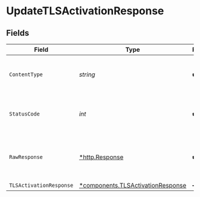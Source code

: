 # UpdateTLSActivationResponse


## Fields

| Field                                                                                 | Type                                                                                  | Required                                                                              | Description                                                                           |
| ------------------------------------------------------------------------------------- | ------------------------------------------------------------------------------------- | ------------------------------------------------------------------------------------- | ------------------------------------------------------------------------------------- |
| `ContentType`                                                                         | *string*                                                                              | :heavy_check_mark:                                                                    | HTTP response content type for this operation                                         |
| `StatusCode`                                                                          | *int*                                                                                 | :heavy_check_mark:                                                                    | HTTP response status code for this operation                                          |
| `RawResponse`                                                                         | [*http.Response](https://pkg.go.dev/net/http#Response)                                | :heavy_check_mark:                                                                    | Raw HTTP response; suitable for custom response parsing                               |
| `TLSActivationResponse`                                                               | [*components.TLSActivationResponse](../../models/components/tlsactivationresponse.md) | :heavy_minus_sign:                                                                    | OK                                                                                    |